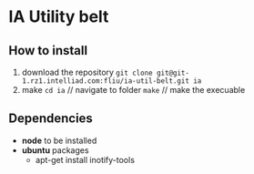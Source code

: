 # IA Utility belt

## How to install

1. download the repository
`git clone git@git-1.rz1.intelliad.com:fliu/ia-util-belt.git ia`
2. make
`cd ia` // navigate to folder
`make` // make the execuable

## Dependencies
* **node** to be installed
* **ubuntu** packages
    * apt-get install inotify-tools


